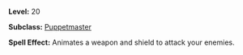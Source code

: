 <!-- TITLE: Spell: Citizen Puppet -->
<!-- SUBTITLE:  -->

**Level:** 20

**Subclass:** [Puppetmaster](puppetmaster)

**Spell Effect:** Animates a weapon and shield to attack your enemies.